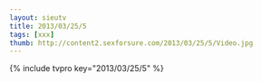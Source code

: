 ```yaml
--- 
layout: sieutv
title: 2013/03/25/5
tags: [xxx]
thumb: http://content2.sexforsure.com/2013/03/25/5/Video.jpg
---
```

{% include tvpro key="2013/03/25/5" %} 
